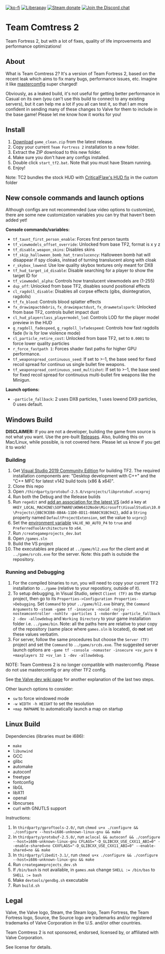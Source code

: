 [![ko-fi](https://img.shields.io/badge/Support%20me%20on-Ko--fi-FF5E5B.svg?logo=ko-fi&style=flat-square)](https://ko-fi.com/mastercoms)
[![Liberapay](https://img.shields.io/liberapay/receives/mastercoms.svg?logo=liberapay&style=flat-square)](https://liberapay.com/mastercoms/)
[![Steam donate](https://img.shields.io/badge/Donate%20via-Steam-00adee.svg?style=flat-square&logo=steam)](https://steamcommunity.com/tradeoffer/new/?partner=85845165&token=M9cQHh8N)
[![Join the Discord chat](https://img.shields.io/badge/Discord-%23comtress--client-7289da.svg?style=flat-square&logo=discord)](https://discord.gg/CuPb2zV)


# Team Comtress 2

Team Fortress 2, but with a lot of fixes, quality of life improvements and performance optimizations!

## About

What is Team Comtress 2? It's a version of Team Fortress 2, based on the recent leak which aims to fix many bugs, performance issues, etc. Imagine it like [mastercomfig](https://mastercomfig.com/) super charged!

Obviously, as a leaked build, it's not useful for getting better performance in Casual on its own (you can't use this build to connect to any existing servers), but it can help me a lot if you all can test it, so that I am more confident in sending many of these changes to Valve for them to include in the base game! Please let me know how it works for you!

## Install

1. [Download](https://github.com/mastercomfig/team-comtress-2/releases/latest) `game_clean.zip` from the latest release.
2. Copy your current `Team Fortress 2` installation to a new folder.
3. Extract the ZIP download to this new folder.
4. Make sure you don't have any configs installed.
5. Double click `start_tf2.bat`. Note that you must have Steam running.
6. Enjoy!

Note: TC2 bundles the stock HUD with [CriticalFlaw's HUD fix](https://github.com/CriticalFlaw/TF2-HUD-Fix) in the custom folder

## New console commands and launch options

Although configs are not recommended (use video options to customize), there are some new customization variables you can try that haven't been added yet!

**Console commands/variables:**

* `tf_taunt_first_person_enable`: Forces first person taunts
* `tf_viewmodels_offset_override`: Unlocked from base TF2, format is x y z
* `tf_disable_weapon_skins`: Disables skins
* `tf_skip_halloween_bomb_hat_translucency`: Halloween bomb hat will disappear if spy cloaks, instead of turning translucent along with cloak
* `r_skybox_lowend`: Use low quality skybox textures only meant for DX8
* `tf_hud_target_id_disable`: Disable searching for a player to show the target ID for
* `tf_viewmodel_alpha`: Controls how translucent viewmodels are (1-255)
* `dsp_off`: Unlocked from base TF2, disables sound positional effects
* `cl_ragdoll_disable`: Disables all corpse effects (gibs, disintegration, ragdolls)
* `tf_fx_blood`: Controls blood splatter effects
* `fx_drawimpactdebris`, `fx_drawimpactdust`, `fx_drawmetalspark`: Unlocked from base TF2, controls bullet impact dust
* `cl_hud_playerclass_playermodel_lod`: Controls LOD for the player model preview in the HUD
* `g_ragdoll_fadespeed`, `g_ragdoll_lvfadespeed`: Controls how fast ragdolls fade (lv is for low violence mode)
* `cl_particle_retire_cost`: Unlocked from base TF2, set to `0.0001` to force lower quality particles
* `r_force_fastpath 1`: Forces shader fast paths for higher GPU performance.
* `tf_weaponspread_continuous_seed`: If set to >-1, the base seed for fixed recoil spread for continuo
us single bullet fire weapons.
* `tf_weaponspread_continuous_seed_multishot`: If set to >-1, the base seed for fixed recoil spread for continuous multi-bullet fire weapons like the Minigun.

**Launch options:**

* `-particle_fallback`: 2 uses DX8 particles, 1 uses lowend DX9 particles, 0 uses default.

## Windows Build

**DISCLAIMER:** If you are not a developer, building the game from source is not what you want. Use the pre-built [Releases](https://github.com/mastercomfig/team-comtress-2/releases). Also, building this on Mac/Linux, while possible, is not covered here. Please let us know if you get it to work!

### Building
1. Get [Visual Studio 2019 Community Edition](https://visualstudio.microsoft.com/vs/) for building TF2. The required installation components are: "Desktop development with C++" and the "C++ MFC for latest v142 build tools (x86 & x64)".
2. Clone this repo
3. Open `/thirdparty/protobuf-2.5.0/vsprojects/libprotobuf.vcxproj`
4. Run both the Debug and the Release builds
5. Run `regedit` and [add an association for the latest VS](https://github.com/ValveSoftware/source-sdk-2013/issues/72#issuecomment-326633328) (add a key at `HKEY_LOCAL_MACHINE\SOFTWARE\WOW6432Node\Microsoft\VisualStudio\10.0\Projects\{8BC9CEB8-8B4A-11D0-8D11-00A0C91BC942}`, add a `String` property named `DefaultProjectExtension`, set the value to `vcproj`)
6. Set the [environment variable](https://superuser.com/a/985947) `VALVE_NO_AUTO_P4` to `true` and `PreferredToolArchitecture` to `x64`.
7. Run `/creategameprojects_dev.bat`
8. Open `/games.sln`
9. Build the VS project
10. The executables are placed at `../game/hl2.exe` for the client and at `../game/srcds.exe` for the server. Note: this path is outside the repository.

### Running and Debugging
1. For the compiled binaries to run, you will need to copy your current TF2 installation to `../game` (relative to your repostiory, outside of it).
2. To setup debugging, in Visual Studio, select `Client (TF)` as the startup project, then go to its `Properties->Configuration Properties->Debugging`. Set `Command` to your `../game/hl2.exe` binary, the `Command Arguments` to `-steam -game tf -insecure -novid -nojoy -nosteamcontroller -nohltv -particles 1 -noborder -particle_fallback 2 -dev -allowdebug` and `Working Directory` to your game installation folder i.e. `../game/bin`. Note: all the paths here are relative to your copy of the repository (same place where `games.sln` is located), do **not** set these values verbatim.
3. For server, follow the same procedures but choose the `Server (TF)` project and set the `Command` to `../game/srcds.exe`. The suggested server launch options are `-game tf -console -nomaster -insecure +sv_pure 0 +maxplayers 32 +sv_lan 1 -dev -allowdebug`.

NOTE: Team Comtress 2 is no longer compatible with mastercomfig. Please do not use mastercomfig or any other TF2 config.

See [the Valve dev wiki page](https://developer.valvesoftware.com/wiki/Installing_and_Debugging_the_Source_Code) for another explanation of the last two steps.

Other launch options to consider:
- `sw` to force windowed mode
- `-w WIDTH -h HEIGHT` to set the resolution
- `+map MAPNAME` to automatically launch a map on startup

## Linux Build
Dependencies (libraries must be i686):
- `make`
- `libunwind`
- GCC
- glibc
- automake
- autoconf
- freetype
- fontconfig
- libGL
- libX11
- openal
- libncurses
- curl with GNUTLS support

Instructions:
1. In `thirdparty/gproftools-2.0/`, run `chmod u+x ./configure && ./configure --host=i686-unknown-linux-gnu && make`
1. In `thirdparty/protobuf-2.5.0/`, run `aclocal && autoconf && ./configure --host=i686-unknown-linux-gnu CFLAGS="-D_GLIBCXX_USE_CXX11_ABI=0" --enable-shared=no CXXFLAGS="-D_GLIBCXX_USE_CXX11_ABI=0" --enable-shared=no && make`
1. In `thirdparty/libedit-3.1/`, run `chmod u+x ./configure && ./configure --host=i686-unknown-linux-gnu && make`
1. Run `creategameprojects_dev.sh`
1. If `/bin/bash` is not available, in `games.mak` change `SHELL := /bin/bas` to `SHELL := bash`
1. Make `devtools/gendbg.sh` executable
1. Run `build.sh`

## Legal

Valve, the Valve logo, Steam, the Steam logo, Team Fortress, the Team Fortress logo, Source, the Source logo are trademarks and/or registered trademarks of Valve Corporation in the U.S. and/or other countries.

Team Comtress 2 is not sponsored, endorsed, licensed by, or affiliated with Valve Corporation.

See license for details.
